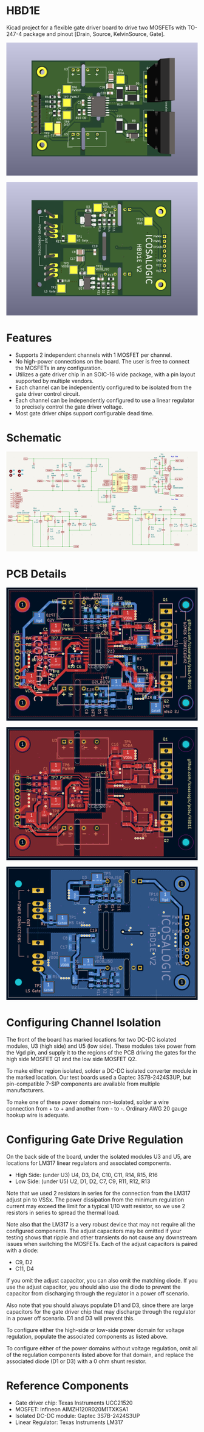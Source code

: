 # HBD1E
Kicad project for a flexible gate driver board to drive two MOSFETs with TO-247-4 package and
pinout [Drain, Source, KelvinSource, Gate].

![Image front of PCB](media/pcb_image_front.png)

![Image back of PCB](media/pcb_image_back.png)

# Features

- Supports 2 independent channels with 1 MOSFET per channel.
- No high-power connections on the board.  The user is free to connect the MOSFETs in any configuration.
- Utilizes a gate driver chip in an SOIC-16 wide package, with a pin layout supported by multiple vendors.
- Each channel can be independently configured to be isolated from the gate driver control circuit.
- Each channel can be independently configured to use a linear regulator to precisely control the gate driver voltage.
- Most gate driver chips support configurable dead time.

# Schematic

![Schematic drawing](media/schematic.png)

# PCB Details

![PCB components](media/pcb_components.png)

![PCB front copper layer](media/pcb_copper_front.png)

![PCB back copper layer](media/pcb_copper_back.png)

# Configuring Channel Isolation

The front of the board has marked locations for two DC-DC isolated modules, U3 (high side) and U5 (low side).
These modules take power from the Vgd pin, and supply it to the regions of the PCB driving the gates for
the high side MOSFET Q1 and the low side MOSFET Q2.

To make either region isolated, solder a DC-DC isolated converter module in the marked location.
Our test boards used a Gaptec 3S7B-2424S3UP, but pin-compatible 7-SIP components are available from multiple manufacturers.

To make one of these power domains non-isolated, solder a wire connection from + to + and another from - to -.
Ordinary AWG 20 gauge hookup wire is adequate.

# Configuring Gate Drive Regulation

On the back side of the board, under the isolated modules U3 and U5, are locations for LM317 linear regulators
and associated components.

- High Side: (under U3) U4, D3, D4, C10, C11, R14, R15, R16
- Low Side: (under U5) U2, D1, D2, C7, C9, R11, R12, R13

Note that we used 2 resistors in series for the connection from the LM317 adjust pin to VSSx.
The power dissipation from the minimum regulation current may exceed the limit for a typical
1/10 watt resistor, so we use 2 resistors in series to spread the thermal load.

Note also that the LM317 is a very robust device that may not require all the configured components.
The adjust capacitors may be omitted if your testing shows that ripple and other transients do not cause any
downstream issues when switching the MOSFETs.  Each of the adjust capacitors is paired with a diode:

- C9, D2
- C11, D4

If you omit the adjust capacitor, you can also omit the matching diode.  If you use the adjust capacitor,
you should also use the diode to prevent the capacitor from discharging through the regulator in a power off
scenario.

Also note that you should always populate D1 and D3, since there are large capacitors for the gate driver
chip that may discharge through the regulator in a power off scenario.  D1 and D3 will prevent this.

To configure either the high-side or low-side power domain for voltage regulation, populate the associated
components as listed above.

To configure either of the power domains without voltage regulation, omit all of the regulation components
listed above for that domain, and replace the associated diode (D1 or D3) with a 0 ohm shunt resistor.

# Reference Components

- Gate driver chip: Texas Instruments UCC21520
- MOSFET: Infineon AIMZH120R020M1TXKSA1
- Isolated DC-DC module: Gaptec 3S7B-2424S3UP
- Linear Regulator: Texas Instruments LM317

